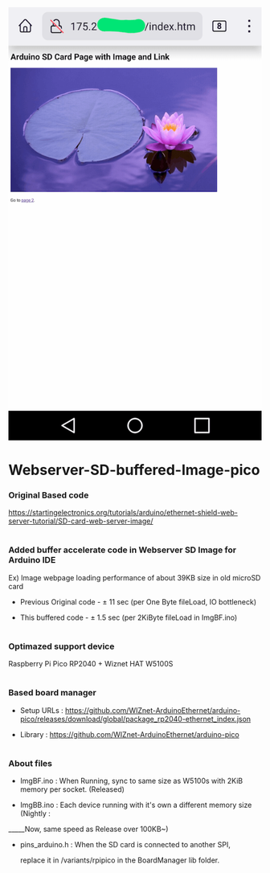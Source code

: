 ![Before](/images/Screenshot_2023-12-21-06-11-07~2(1).png)


# Webserver-SD-buffered-Image-pico



### Original Based code 

https://startingelectronics.org/tutorials/arduino/ethernet-shield-web-server-tutorial/SD-card-web-server-image/

# 

### Added buffer accelerate code in Webserver SD Image for Arduino IDE

Ex) Image webpage loading performance of about 39KB size in old microSD card
 
 - Previous Original code - ± 11 sec  (per One Byte fileLoad, IO bottleneck)
 
 - This buffered code - ± 1.5 sec (per 2KiByte fileLoad in ImgBF.ino)

# 

### Optimazed support device
 
 Raspberry Pi Pico RP2040 + Wiznet HAT W5100S

# 

### Based board manager

 - Setup URLs : https://github.com/WIZnet-ArduinoEthernet/arduino-pico/releases/download/global/package_rp2040-ethernet_index.json

 - Library : https://github.com/WIZnet-ArduinoEthernet/arduino-pico

# 

### About files

 - ImgBF.ino : When Running, sync to same size as W5100s with 2KiB memory per socket. (Released)

 - ImgBB.ino : Each device running with it's own a different memory size (Nightly :

_____Now, same speed as Release over 100KB~)

 - pins_arduino.h : When the SD card is connected to another SPI,

    replace it in /variants/rpipico in the BoardManager lib folder.


